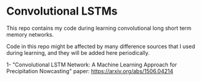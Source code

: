 # Convolutional LSTMs
This repo contains my code during learning convolutional long short term memory networks.

Code in this repo might be affected by many difference sources that I used during learning, and they will be added here periodically.

1- "Convolutional LSTM Network: A Machine Learning Approach for Precipitation Nowcasting" paper:
https://arxiv.org/abs/1506.04214
